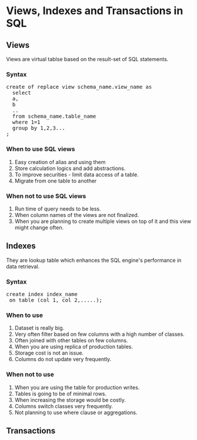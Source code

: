 # Views, Indexes and Transactions in SQL

## Views
Views are virtual tablse based on the result-set of SQL statements.

### Syntax
<pre>create of replace view schema_name.view_name as
  select 
  a,
  b
  ..
  from schema_name.table_name
  where 1=1
  group by 1,2,3... 
;
</pre>

### When to use SQL views
1. Easy creation of alias and using them
2. Store calculation logics and add abstractions.
3. To improve securities - limit data access of a table.
4. Migrate from one table to another

### When not to use SQL views
1. Run time of query needs to be less.
2. When column names of the views are not finalized.
3. When you are planning to create multiple views on top of it and this view might change often.

## Indexes
They are lookup table which enhances the SQL engine's performance in data retrieval.

### Syntax
<pre>
create index index_name
 on table (col_1, col_2,.....); 
</pre>

### When to use
1. Dataset is really big.
2. Very often filter based on few columns with a high number of classes.
3. Often joined with other tables on few columns.
4. When you are using replica of production tables.
5. Storage cost is not an issue.
6. Columns do not update very frequently.

### When not to use
1. When you are using the table for production writes.
2. Tables is going to be of minimal rows.
3. When increasing the storage would be costly.
4. Columns switch classes very frequently.
5. Not planning to use where clause or aggregations.


## Transactions